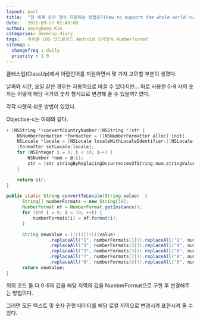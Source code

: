 ```yaml
---
layout: post
title:  "전 세계 숫자 형식 지원하는 방법은?(How to support the whole world number format)."
date:   2018-09-27 02:48:00
author: Seungbeom Kim
categories: develop_diary
tags:	아이폰 iOS 안드로이드 Android 숫자형식 NumberFormat
sitemap :
  changefreq : daily
  priority : 1.0
---
```


클래스업(ClassUp)에서 아랍언어를 지원하면서 몇 가지 고민할 부분이 생겼다.

날짜와 시간, 요일 같은 경우는 자동적으로 바꿀 수 있다지만... 따로 사용한 0-9 사의 숫자는 어떻게 해당 국가의 숫자 형식으로 변경해 줄 수 있을까? 였다.

각각 다행히 쉬운 방법이 있었다.

Objective-c는 아래와 같다.

```Objective-c
+ (NSString *)convertCountryNumber:(NSString *)str {
    NSNumberFormatter *formatter = [[NSNumberFormatter alloc] init];
    NSLocale *locale = [NSLocale localeWithLocaleIdentifier:[[NSLocale preferredLanguages] objectAtIndex:0]];
    [formatter setLocale:locale];
    for (NSInteger i = 0; i < 10; i++) {
        NSNumber *num = @(i);
        str = [str stringByReplacingOccurrencesOfString:num.stringValue withString:[formatter stringFromNumber:num]];
    }

    return str;
}
```


```Java
public static String convertToLocale(String value)  {
      String[] numberFormats = new String[10];
      NumberFormat nf = NumberFormat.getInstance();
      for (int i = 0; i < 10; ++i) {
          numberFormats[i] = nf.format(i);
      }

      String newValue = (((((((((((value)
                .replaceAll("1", numberFormats[1])).replaceAll("2", numberFormats[2]))
                .replaceAll("3", numberFormats[3])).replaceAll("4", numberFormats[4]))
                .replaceAll("5", numberFormats[5])).replaceAll("6", numberFormats[6]))
                .replaceAll("7", numberFormats[7])).replaceAll("8", numberFormats[8]))
                .replaceAll("9", numberFormats[9])).replaceAll("0", numberFormats[0]));
      return newValue;
}
```

위의 코드 둘 다 0-9의 값을 해당 지역의 값을 NumberFormat으로 구한 후 변경해주는 방법이다.

그러면 모든 텍스트 및 숫자 관련 데이터를 해당 로컬 지역으로 변경시켜 표현시켜 줄 수 있다.
